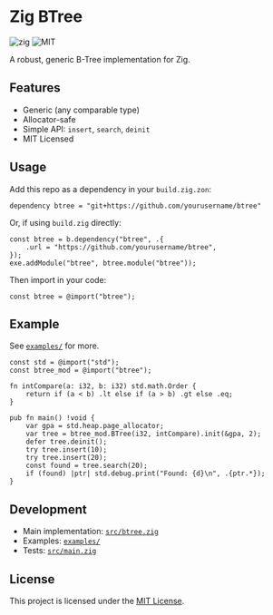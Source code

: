 
# Zig BTree

![zig](https://img.shields.io/badge/zig-0.15%2B-f7a41d?logo=zig)
![MIT](https://img.shields.io/badge/license-MIT-green.svg)

A robust, generic B-Tree implementation for Zig.

## Features
- Generic (any comparable type)
- Allocator-safe
- Simple API: `insert`, `search`, `deinit`
- MIT Licensed

## Usage

Add this repo as a dependency in your `build.zig.zon`:

```text
dependency btree = "git+https://github.com/yourusername/btree"
```

Or, if using `build.zig` directly:

```zig
const btree = b.dependency("btree", .{
    .url = "https://github.com/yourusername/btree",
});
exe.addModule("btree", btree.module("btree"));
```

Then import in your code:

```zig
const btree = @import("btree");
```

## Example

See [`examples/`](examples/) for more.

```zig
const std = @import("std");
const btree_mod = @import("btree");

fn intCompare(a: i32, b: i32) std.math.Order {
    return if (a < b) .lt else if (a > b) .gt else .eq;
}

pub fn main() !void {
    var gpa = std.heap.page_allocator;
    var tree = btree_mod.BTree(i32, intCompare).init(&gpa, 2);
    defer tree.deinit();
    try tree.insert(10);
    try tree.insert(20);
    const found = tree.search(20);
    if (found) |ptr| std.debug.print("Found: {d}\n", .{ptr.*});
}
```

## Development
- Main implementation: [`src/btree.zig`](src/btree.zig)
- Examples: [`examples/`](examples/)
- Tests: [`src/main.zig`](src/main.zig)

## License

This project is licensed under the [MIT License](LICENSE).
